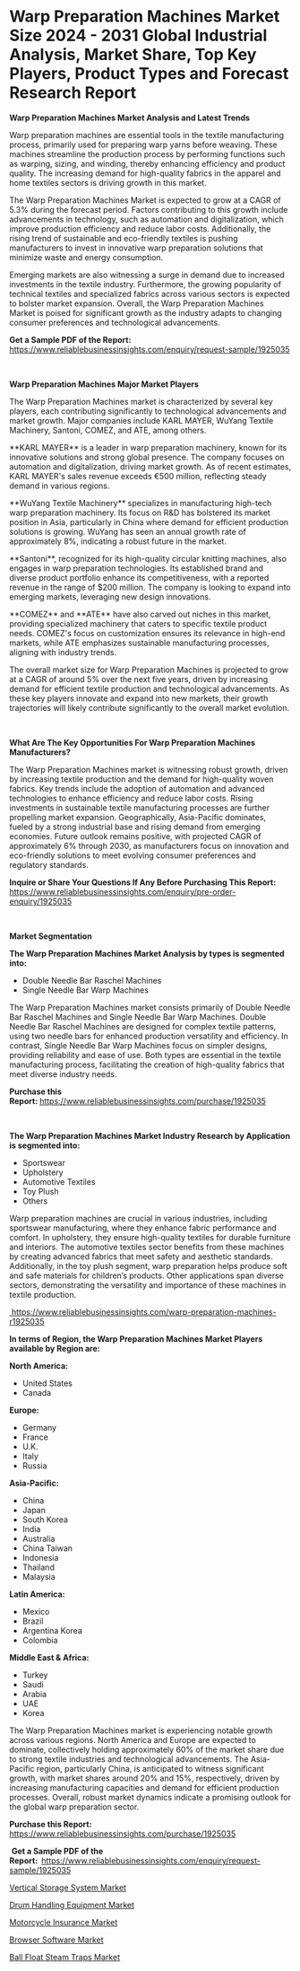 <p><h1>Warp Preparation Machines Market Size 2024 - 2031 Global Industrial Analysis, Market Share, Top Key Players, Product Types and Forecast Research Report</h1></p><p><strong>Warp Preparation Machines Market Analysis and Latest Trends</strong></p>
<p><p>Warp preparation machines are essential tools in the textile manufacturing process, primarily used for preparing warp yarns before weaving. These machines streamline the production process by performing functions such as warping, sizing, and winding, thereby enhancing efficiency and product quality. The increasing demand for high-quality fabrics in the apparel and home textiles sectors is driving growth in this market.</p><p>The Warp Preparation Machines Market is expected to grow at a CAGR of 5.3% during the forecast period. Factors contributing to this growth include advancements in technology, such as automation and digitalization, which improve production efficiency and reduce labor costs. Additionally, the rising trend of sustainable and eco-friendly textiles is pushing manufacturers to invest in innovative warp preparation solutions that minimize waste and energy consumption.</p><p>Emerging markets are also witnessing a surge in demand due to increased investments in the textile industry. Furthermore, the growing popularity of technical textiles and specialized fabrics across various sectors is expected to bolster market expansion. Overall, the Warp Preparation Machines Market is poised for significant growth as the industry adapts to changing consumer preferences and technological advancements.</p></p>
<p><strong>Get a Sample PDF of the Report:&nbsp;</strong> <a href="https://www.reliablebusinessinsights.com/enquiry/request-sample/1925035?utm_campaign=113&utm_medium=2&utm_source=Github&utm_content=ia&utm_term=24102024&utm_id=warp-preparation-machines">https://www.reliablebusinessinsights.com/enquiry/request-sample/1925035</a></p>
<p>&nbsp;</p>
<p><strong>Warp Preparation Machines Major Market Players</strong></p>
<p><p>The Warp Preparation Machines market is characterized by several key players, each contributing significantly to technological advancements and market growth. Major companies include KARL MAYER, WuYang Textile Machinery, Santoni, COMEZ, and ATE, among others.</p><p>**KARL MAYER** is a leader in warp preparation machinery, known for its innovative solutions and strong global presence. The company focuses on automation and digitalization, driving market growth. As of recent estimates, KARL MAYER's sales revenue exceeds €500 million, reflecting steady demand in various regions.</p><p>**WuYang Textile Machinery** specializes in manufacturing high-tech warp preparation machinery. Its focus on R&D has bolstered its market position in Asia, particularly in China where demand for efficient production solutions is growing. WuYang has seen an annual growth rate of approximately 8%, indicating a robust future in the market.</p><p>**Santoni**, recognized for its high-quality circular knitting machines, also engages in warp preparation technologies. Its established brand and diverse product portfolio enhance its competitiveness, with a reported revenue in the range of $200 million. The company is looking to expand into emerging markets, leveraging new design innovations.</p><p>**COMEZ** and **ATE** have also carved out niches in this market, providing specialized machinery that caters to specific textile product needs. COMEZ's focus on customization ensures its relevance in high-end markets, while ATE emphasizes sustainable manufacturing processes, aligning with industry trends.</p><p>The overall market size for Warp Preparation Machines is projected to grow at a CAGR of around 5% over the next five years, driven by increasing demand for efficient textile production and technological advancements. As these key players innovate and expand into new markets, their growth trajectories will likely contribute significantly to the overall market evolution.</p></p>
<p>&nbsp;</p>
<p><strong>What Are The Key Opportunities For Warp Preparation Machines Manufacturers?</strong></p>
<p><p>The Warp Preparation Machines market is witnessing robust growth, driven by increasing textile production and the demand for high-quality woven fabrics. Key trends include the adoption of automation and advanced technologies to enhance efficiency and reduce labor costs. Rising investments in sustainable textile manufacturing processes are further propelling market expansion. Geographically, Asia-Pacific dominates, fueled by a strong industrial base and rising demand from emerging economies. Future outlook remains positive, with projected CAGR of approximately 6% through 2030, as manufacturers focus on innovation and eco-friendly solutions to meet evolving consumer preferences and regulatory standards.</p></p>
<p><strong>Inquire or Share Your Questions If Any Before Purchasing This Report:</strong> <a href="https://www.reliablebusinessinsights.com/enquiry/pre-order-enquiry/1925035?utm_campaign=113&utm_medium=2&utm_source=Github&utm_content=ia&utm_term=24102024&utm_id=warp-preparation-machines">https://www.reliablebusinessinsights.com/enquiry/pre-order-enquiry/1925035</a></p>
<p>&nbsp;</p>
<p><strong>Market Segmentation</strong></p>
<p><strong>The Warp Preparation Machines Market Analysis by types is segmented into:</strong></p>
<p><ul><li>Double Needle Bar Raschel Machines</li><li>Single Needle Bar Warp Machines</li></ul></p>
<p><p>The Warp Preparation Machines market consists primarily of Double Needle Bar Raschel Machines and Single Needle Bar Warp Machines. Double Needle Bar Raschel Machines are designed for complex textile patterns, using two needle bars for enhanced production versatility and efficiency. In contrast, Single Needle Bar Warp Machines focus on simpler designs, providing reliability and ease of use. Both types are essential in the textile manufacturing process, facilitating the creation of high-quality fabrics that meet diverse industry needs.</p></p>
<p><strong>Purchase this Report:&nbsp;</strong><a href="https://www.reliablebusinessinsights.com/purchase/1925035?utm_campaign=113&utm_medium=2&utm_source=Github&utm_content=ia&utm_term=24102024&utm_id=warp-preparation-machines">https://www.reliablebusinessinsights.com/purchase/1925035</a></p>
<p>&nbsp;</p>
<p><strong>The Warp Preparation Machines Market Industry Research by Application is segmented into:</strong></p>
<p><ul><li>Sportswear</li><li>Upholstery</li><li>Automotive Textiles</li><li>Toy Plush</li><li>Others</li></ul></p>
<p><p>Warp preparation machines are crucial in various industries, including sportswear manufacturing, where they enhance fabric performance and comfort. In upholstery, they ensure high-quality textiles for durable furniture and interiors. The automotive textiles sector benefits from these machines by creating advanced fabrics that meet safety and aesthetic standards. Additionally, in the toy plush segment, warp preparation helps produce soft and safe materials for children’s products. Other applications span diverse sectors, demonstrating the versatility and importance of these machines in textile production.</p></p>
<p><a href="https://www.reliablebusinessinsights.com/warp-preparation-machines-r1925035?utm_campaign=113&utm_medium=2&utm_source=Github&utm_content=ia&utm_term=24102024&utm_id=warp-preparation-machines">&nbsp;https://www.reliablebusinessinsights.com/warp-preparation-machines-r1925035</a></p>
<p><strong>In terms of Region, the Warp Preparation Machines Market Players available by Region are:</strong></p>
<p>
    <p> <strong> North America: </strong>
        <ul>
            <li>United States</li>
            <li>Canada</li>
        </ul>
        </p> 
    <p> <strong> Europe: </strong>
        <ul>
            <li>Germany</li>
            <li>France</li>
            <li>U.K.</li>
            <li>Italy</li>
            <li>Russia</li>
        </ul>
        </p> 
    <p> <strong> Asia-Pacific: </strong>
        <ul>
            <li>China</li>
            <li>Japan</li>
            <li>South Korea</li>
            <li>India</li>
            <li>Australia</li>
            <li>China Taiwan</li>
            <li>Indonesia</li>
            <li>Thailand</li>
            <li>Malaysia</li>
        </ul>
        </p> 
    <p> <strong> Latin America: </strong>
        <ul>
            <li>Mexico</li>
            <li>Brazil</li>
            <li>Argentina Korea</li>
            <li>Colombia</li>
        </ul>
        </p> 
    <p> <strong> Middle East & Africa: </strong>
        <ul>
            <li>Turkey</li>
            <li>Saudi</li>
            <li>Arabia</li>
            <li>UAE</li>
            <li>Korea</li>
        </ul>
    </p>
    </p>
<p><p>The Warp Preparation Machines market is experiencing notable growth across various regions. North America and Europe are expected to dominate, collectively holding approximately 60% of the market share due to strong textile industries and technological advancements. The Asia-Pacific region, particularly China, is anticipated to witness significant growth, with market shares around 20% and 15%, respectively, driven by increasing manufacturing capacities and demand for efficient production processes. Overall, robust market dynamics indicate a promising outlook for the global warp preparation sector.</p></p>
<p><strong>Purchase this Report: </strong><a href="https://www.reliablebusinessinsights.com/purchase/1925035?utm_campaign=113&utm_medium=2&utm_source=Github&utm_content=ia&utm_term=24102024&utm_id=warp-preparation-machines">https://www.reliablebusinessinsights.com/purchase/1925035</a></p>
<p>&nbsp;<strong>Get a Sample PDF of the Report:&nbsp;&nbsp;</strong><a href="https://www.reliablebusinessinsights.com/enquiry/request-sample/1925035?utm_campaign=113&utm_medium=2&utm_source=Github&utm_content=ia&utm_term=24102024&utm_id=warp-preparation-machines">https://www.reliablebusinessinsights.com/enquiry/request-sample/1925035</a></p>
<p><strong></strong></p>
<p><p><a href="https://github.com/LoretaDushku585/Market-Research-Report-List-1/blob/main/vertical-storage-system-market.md?utm_campaign=113&utm_medium=2&utm_source=Github&utm_content=ia&utm_term=24102024&utm_id=warp-preparation-machines">Vertical Storage System Market</a></p><p><a href="https://issuu.com/reportprime-2/docs/drum-handling-equipment-market-size_ab0a75467de1ff?utm_campaign=113&utm_medium=2&utm_source=Github&utm_content=ia&utm_term=24102024&utm_id=warp-preparation-machines">Drum Handling Equipment Market</a></p><p><a href="https://www.linkedin.com/pulse/future-innovation-global-motorcycle-insurance-market-growth-kxyic?utm_campaign=113&utm_medium=2&utm_source=Github&utm_content=ia&utm_term=24102024&utm_id=warp-preparation-machines">Motorcycle Insurance Market</a></p><p><a href="https://www.linkedin.com/pulse/browser-software-market-indicators-size-regional-breakdown-jiezc?utm_campaign=113&utm_medium=2&utm_source=Github&utm_content=ia&utm_term=24102024&utm_id=warp-preparation-machines">Browser Software Market</a></p><p><a href="https://issuu.com/reportprime-2/docs/ball-float-steam-traps-market-size-_63885603e83e28?utm_campaign=113&utm_medium=2&utm_source=Github&utm_content=ia&utm_term=24102024&utm_id=warp-preparation-machines">Ball Float Steam Traps Market</a></p></p>